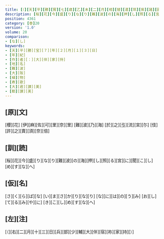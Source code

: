 ```yaml
---
title: [（][天][平][勝][寳][七][歳][乙][未][二][月][相][替][遣][筑][紫][諸][國][防][人][等][歌][）][（][陳][私][拙][懐][一][首]<[[并][短][歌]]>[）]
description: [桜][花][今][盛][り][な][り][難][波][の][海][押][し][照][る][宮][に][聞][こ][し][め][す][な][へ]
position: 4361
category: [巻]20
version: '1.0'
volume: 20
comparison:
- [な][し]
keywords:
- [天][平][勝][宝][７][年][２][月][１][３][日]
- [年][紀]
- [作][者][：][大][伴][家][持]
- [地][名]
- [難][波]
- [大][阪]
- [植][物]
- [寿][歌]
- [大][君][讃][美]
- [都][讃][美]
---
```


## [原][文]

[櫻][花] [伊][麻][佐][可][里][奈][里] [難][波][乃][海] [於][之][弖][流][宮][尓] [伎][許][之][賣][須][奈][倍]

## [訓][読]

[桜][花][今][盛][り][な][り][難][波][の][海][押][し][照][る][宮][に][聞][こ][し][め][す][な][へ]

## [仮][名]

[さ][く][ら][ば][な] [い][ま][さ][か][り][な][り] [な][に][は][の][う][み] [お][し][て][る][み][や][に] [き][こ][し][め][す][な][へ]

## [左][注]

[（][右][二][月][十][三][日][兵][部][少][輔][大][伴][宿][祢][家][持][）]

